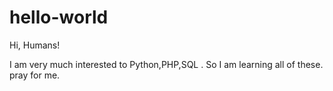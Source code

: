 # hello-world
Hi, Humans!

I am very much interested to Python,PHP,SQL . So I am learning all of these. pray for me.
